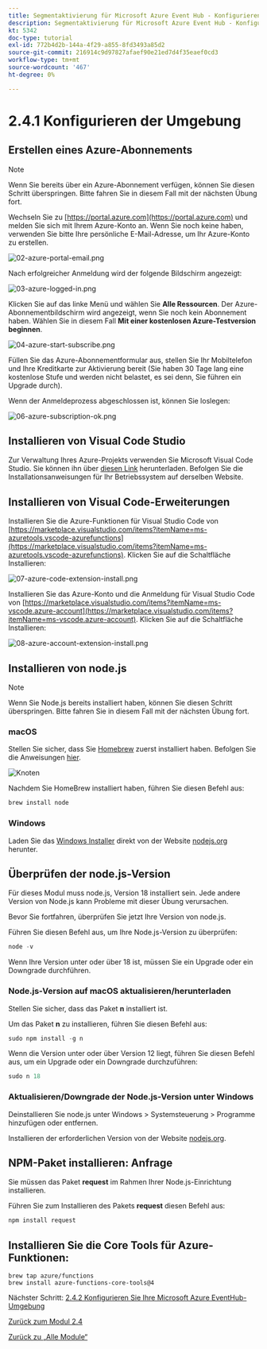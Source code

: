 ```yaml
---
title: Segmentaktivierung für Microsoft Azure Event Hub - Konfigurieren Ihrer Microsoft Azure-Umgebung
description: Segmentaktivierung für Microsoft Azure Event Hub - Konfigurieren Ihrer Microsoft Azure-Umgebung
kt: 5342
doc-type: tutorial
exl-id: 772b4d2b-144a-4f29-a855-8fd3493a85d2
source-git-commit: 216914c9d97827afaef90e21ed7d4f35eaef0cd3
workflow-type: tm+mt
source-wordcount: '467'
ht-degree: 0%

---
```


# 2.4.1 Konfigurieren der Umgebung

## Erstellen eines Azure-Abonnements

>[!NOTE]
>
>Wenn Sie bereits über ein Azure-Abonnement verfügen, können Sie diesen Schritt überspringen. Bitte fahren Sie in diesem Fall mit der nächsten Übung fort.

Wechseln Sie zu [https://portal.azure.com](https://portal.azure.com) und melden Sie sich mit Ihrem Azure-Konto an. Wenn Sie noch keine haben, verwenden Sie bitte Ihre persönliche E-Mail-Adresse, um Ihr Azure-Konto zu erstellen.

![02-azure-portal-email.png](./images/02azureportalemail.png)

Nach erfolgreicher Anmeldung wird der folgende Bildschirm angezeigt:

![03-azure-logged-in.png](./images/03azureloggedin.png)

Klicken Sie auf das linke Menü und wählen Sie **Alle Ressourcen**. Der Azure-Abonnementbildschirm wird angezeigt, wenn Sie noch kein Abonnement haben. Wählen Sie in diesem Fall **Mit einer kostenlosen Azure-Testversion beginnen**.

![04-azure-start-subscribe.png](./images/04azurestartsubscribe.png)

Füllen Sie das Azure-Abonnementformular aus, stellen Sie Ihr Mobiltelefon und Ihre Kreditkarte zur Aktivierung bereit (Sie haben 30 Tage lang eine kostenlose Stufe und werden nicht belastet, es sei denn, Sie führen ein Upgrade durch).

Wenn der Anmeldeprozess abgeschlossen ist, können Sie loslegen:

![06-azure-subscription-ok.png](./images/06azuresubscriptionok.png)

## Installieren von Visual Code Studio

Zur Verwaltung Ihres Azure-Projekts verwenden Sie Microsoft Visual Code Studio. Sie können ihn über [diesen Link](https://code.visualstudio.com/download) herunterladen. Befolgen Sie die Installationsanweisungen für Ihr Betriebssystem auf derselben Website.

## Installieren von Visual Code-Erweiterungen

Installieren Sie die Azure-Funktionen für Visual Studio Code von [https://marketplace.visualstudio.com/items?itemName=ms-azuretools.vscode-azurefunctions](https://marketplace.visualstudio.com/items?itemName=ms-azuretools.vscode-azurefunctions). Klicken Sie auf die Schaltfläche Installieren:

![07-azure-code-extension-install.png](./images/07azurecodeextensioninstall.png)

Installieren Sie das Azure-Konto und die Anmeldung für Visual Studio Code von [https://marketplace.visualstudio.com/items?itemName=ms-vscode.azure-account](https://marketplace.visualstudio.com/items?itemName=ms-vscode.azure-account). Klicken Sie auf die Schaltfläche Installieren:

![08-azure-account-extension-install.png](./images/08azureaccountextensioninstall.png)

## Installieren von node.js

>[!NOTE]
>
>Wenn Sie Node.js bereits installiert haben, können Sie diesen Schritt überspringen. Bitte fahren Sie in diesem Fall mit der nächsten Übung fort.

### macOS

Stellen Sie sicher, dass Sie [Homebrew](https://brew.sh/) zuerst installiert haben. Befolgen Sie die Anweisungen [hier](https://brew.sh/).

![Knoten](./images/brew.png)

Nachdem Sie HomeBrew installiert haben, führen Sie diesen Befehl aus:

```javascript
brew install node
```

### Windows

Laden Sie das [Windows Installer](https://nodejs.org/en/#home-downloadhead) direkt von der Website [nodejs.org](https://nodejs.org/en/) herunter.

## Überprüfen der node.js-Version

Für dieses Modul muss node.js, Version 18 installiert sein. Jede andere Version von Node.js kann Probleme mit dieser Übung verursachen.

Bevor Sie fortfahren, überprüfen Sie jetzt Ihre Version von node.js.

Führen Sie diesen Befehl aus, um Ihre Node.js-Version zu überprüfen:

```javascript
node -v
```

Wenn Ihre Version unter oder über 18 ist, müssen Sie ein Upgrade oder ein Downgrade durchführen.

### Node.js-Version auf macOS aktualisieren/herunterladen

Stellen Sie sicher, dass das Paket **n** installiert ist.

Um das Paket **n** zu installieren, führen Sie diesen Befehl aus:

```javascript
sudo npm install -g n
```

Wenn die Version unter oder über Version 12 liegt, führen Sie diesen Befehl aus, um ein Upgrade oder ein Downgrade durchzuführen:

```javascript
sudo n 18
```

### Aktualisieren/Downgrade der Node.js-Version unter Windows

Deinstallieren Sie node.js unter Windows > Systemsteuerung > Programme hinzufügen oder entfernen.

Installieren der erforderlichen Version von der Website [nodejs.org](https://nodejs.org/en/).

## NPM-Paket installieren: Anfrage

Sie müssen das Paket **request** im Rahmen Ihrer Node.js-Einrichtung installieren.

Führen Sie zum Installieren des Pakets **request** diesen Befehl aus:

```javascript
npm install request
```

## Installieren Sie die Core Tools für Azure-Funktionen:

```
brew tap azure/functions
brew install azure-functions-core-tools@4
```

Nächster Schritt: [2.4.2 Konfigurieren Sie Ihre Microsoft Azure EventHub-Umgebung](./ex2.md)

[Zurück zum Modul 2.4](./segment-activation-microsoft-azure-eventhub.md)

[Zurück zu „Alle Module“](./../../../overview.md)
